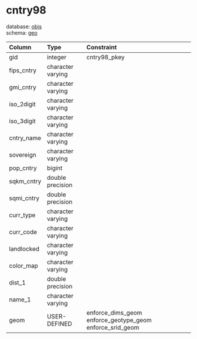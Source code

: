 # cntry98
database: [obis](../)  
schema: [geo](geo)  

|Column|Type|Constraint|
|:---|:---|:---|
|gid|integer|cntry98_pkey |
|fips_cntry|character varying||
|gmi_cntry|character varying||
|iso_2digit|character varying||
|iso_3digit|character varying||
|cntry_name|character varying||
|sovereign|character varying||
|pop_cntry|bigint||
|sqkm_cntry|double precision||
|sqmi_cntry|double precision||
|curr_type|character varying||
|curr_code|character varying||
|landlocked|character varying||
|color_map|character varying||
|dist_1|double precision||
|name_1|character varying||
|geom|USER-DEFINED|enforce_dims_geom enforce_geotype_geom enforce_srid_geom |
